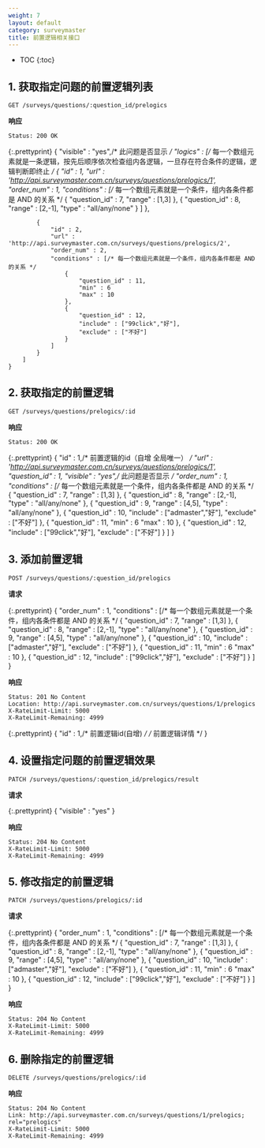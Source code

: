 ```yaml
---
weight: 7
layout: default
category: surveymaster
title: 前置逻辑相关接口
---
```


* TOC
{:toc}

## 1. 获取指定问题的前置逻辑列表
	GET /surveys/questions/:question_id/prelogics

**响应**

    Status: 200 OK

{:.prettyprint}
    {
	    "visible" : "yes",/* 此问题是否显示 */
	    "logics" : [/* 每一个数组元素就是一条逻辑，按先后顺序依次检查组内各逻辑，一旦存在符合条件的逻辑，逻辑判断即终止 */
		    {
			    "id" : 1,
			    "url" : 'http://api.surveymaster.com.cn/surveys/questions/prelogics/1',
			    "order_num" : 1,
			    "conditions" : [/* 每一个数组元素就是一个条件，组内各条件都是 AND 的关系 */
				    {
					    "question_id" : 7,
					    "range" : [1,3]
				    },
				    {
					    "question_id" : 8,
					    "range" : [2,-1],
					    "type" : "all/any/none"
				    }
			    ]
		    },

		    {
			    "id" : 2,
			    "url" : 'http://api.surveymaster.com.cn/surveys/questions/prelogics/2',
			    "order_num" : 2,
			    "conditions" : [/* 每一个数组元素就是一个条件，组内各条件都是 AND 的关系 */
				    {
					    "question_id" : 11,
					    "min" : 6
					    "max" : 10
				    },
				    {
					    "question_id" : 12,
					    "include" : ["99click","好"],
					    "exclude" : ["不好"]
				    }
			    ]
		    }
	    ]
    }

## 2. 获取指定的前置逻辑
	GET /surveys/questions/prelogics/:id

**响应**

    Status: 200 OK

{:.prettyprint}
    {
	    "id" : 1,/* 前置逻辑的id（自增 全局唯一） */
	    "url" : 'http://api.surveymaster.com.cn/surveys/questions/prelogics/1',
	    "question_id" : 1,
	    "visible" : "yes",/* 此问题是否显示 */
	    "order_num" : 1,
	    "conditions" : [/* 每一个数组元素就是一个条件，组内各条件都是 AND 的关系 */
		    {
			    "question_id" : 7,
			    "range" : [1,3]
		    },
		    {
			    "question_id" : 8,
			    "range" : [2,-1],
			    "type" : "all/any/none"
		    },
		    {
			    "question_id" : 9,
			    "range" : [4,5],
			    "type" : "all/any/none"
		    },
		    {
			    "question_id" : 10,
			    "include" : ["admaster","好"],
			    "exclude" : ["不好"]
		    },
		    {
			    "question_id" : 11,
			    "min" : 6
			    "max" : 10
		    },
		    {
			    "question_id" : 12,
			    "include" : ["99click","好"],
			    "exclude" : ["不好"]
		    }
	    ]
    }

## 3. 添加前置逻辑
	POST /surveys/questions/:question_id/prelogics

**请求**

{:.prettyprint}
    {
	    "order_num" : 1,
	    "conditions" : [/* 每一个数组元素就是一个条件，组内各条件都是 AND 的关系 */
		    {
			    "question_id" : 7,
			    "range" : [1,3]
		    },
		    {
			    "question_id" : 8,
			    "range" : [2,-1],
			    "type" : "all/any/none"
		    },
		    {
			    "question_id" : 9,
			    "range" : [4,5],
			    "type" : "all/any/none"
		    },
		    {
			    "question_id" : 10,
			    "include" : ["admaster","好"],
			    "exclude" : ["不好"]
		    },
		    {
			    "question_id" : 11,
			    "min" : 6
			    "max" : 10
		    },
		    {
			    "question_id" : 12,
			    "include" : ["99click","好"],
			    "exclude" : ["不好"]
		    }
	    ]
    }

**响应**

    Status: 201 No Content
    Location: http://api.surveymaster.com.cn/surveys/questions/1/prelogics
    X-RateLimit-Limit: 5000
    X-RateLimit-Remaining: 4999

{:.prettyprint}
    {
	    "id" : 1,/* 前置逻辑id(自增) */
	    /* 前置逻辑详情 */
    }


## 4. 设置指定问题的前置逻辑效果
	PATCH /surveys/questions/:question_id/prelogics/result

**请求**

{:.prettyprint}
    {
	    "visible" : "yes"
    }


**响应**

    Status: 204 No Content
    X-RateLimit-Limit: 5000
    X-RateLimit-Remaining: 4999


## 5. 修改指定的前置逻辑
	PATCH /surveys/questions/prelogics/:id

**请求**

{:.prettyprint}
    {
	    "order_num" : 1,
	    "conditions" : [/* 每一个数组元素就是一个条件，组内各条件都是 AND 的关系 */
		    {
			    "question_id" : 7,
			    "range" : [1,3]
		    },
		    {
			    "question_id" : 8,
			    "range" : [2,-1],
			    "type" : "all/any/none"
		    },
		    {
			    "question_id" : 9,
			    "range" : [4,5],
			    "type" : "all/any/none"
		    },
		    {
			    "question_id" : 10,
			    "include" : ["admaster","好"],
			    "exclude" : ["不好"]
		    },
		    {
			    "question_id" : 11,
			    "min" : 6
			    "max" : 10
		    },
		    {
			    "question_id" : 12,
			    "include" : ["99click","好"],
			    "exclude" : ["不好"]
		    }
	    ]
    }

**响应**

    Status: 204 No Content
    X-RateLimit-Limit: 5000
    X-RateLimit-Remaining: 4999


## 6. 删除指定的前置逻辑
	DELETE /surveys/questions/prelogics/:id

**响应**

    Status: 204 No Content
    Link: http://api.surveymaster.com.cn/surveys/questions/1/prelogics; rel="prelogics"
    X-RateLimit-Limit: 5000
    X-RateLimit-Remaining: 4999
